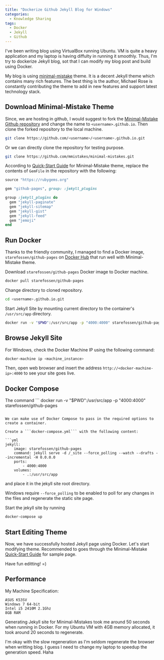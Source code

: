 ```yaml
---
title: "Dockerize Github Jekyll Blog for Windows"
categories:
  - Knowledge Sharing
tags:
  - Docker
  - Jekyll
  - Github
---
```


I've been writing blog using VirtualBox running Ubuntu. VM is quite a heavy application and my laptop is having diffulty in running it smoothly. Thus, I'm try to dockerize Jekyll blog, sot that I can modify my blog post and build using Docker.

My blog is using [minimal-mistake](https://mademistakes.com/work/minimal-mistakes-jekyll-theme/) theme. It is a decent Jekyll theme which contains many rich features. The best thing is the author, Michael Rose is constantly contributing the theme to add in new features and support latest technology stack.

## Download Minimal-Mistake Theme
Since, we are hosting in github, I would suggest to fork the [Minimal-Mistake Github repository](https://github.com/mmistakes/minimal-mistakes.git) and change the name to ```<username>.github.io```. Then clone the forked repository to the local machine.

```bash
git clone https://github.com/<username>/<username>.github.io.git
```

Or we can directly clone the repository for testing purpose.

```bash
git clone https://github.com/mmistakes/minimal-mistakes.git
```

According to 
[Quick-Start Guide](https://mmistakes.github.io/minimal-mistakes/docs/quick-start-guide/) for Minimal-Mistake theme, replace the contents of ```GemFile``` in the repository with the following:

```ruby
source "https://rubygems.org"

gem "github-pages", group: :jekyll_plugins

group :jekyll_plugins do
  gem "jekyll-paginate"
  gem "jekyll-sitemap"
  gem "jekyll-gist"
  gem "jekyll-feed"
  gem "jemoji"
end
```

## Run Docker

Thanks to the friendly community, I managed to find a Docker image, ```starefossen/github-pages``` on [Docker Hub](https://hub.docker.com/r/starefossen/github-pages/) that run well with Minimal-Mistake theme. 

Download ```starefossen/github-pages``` Docker image to Docker machine.

```bash
docker pull starefossen/github-pages
```

Change directory to cloned repository.

```bash
cd <username>.github.io.git
```

Start Jekyll Site by mounting current directory to the container's ```/usr/src/app``` directory.

```bash
docker run -v "$PWD":/usr/src/app -p "4000:4000" starefossen/github-pages
```

## Browse Jekyll Site

For Windows, check the Docker Machine IP using the following command:

```bash
docker-machine ip <machine_instance>
```

Then, open web browser and insert the address ```http://<docker-machine-ip>:4000``` to see your site goes live.


## Docker Compose

The command ``` 
docker run -v "$PWD":/usr/src/app -p "4000:4000" starefossen/github-pages
``` is quite a long command to remember

We can make use of Docker Compose to pass in the required options to create a container.

Create a ```docker-compose.yml``` with the following content:

```yml
jekyll:
    image: starefossen/github-pages
    command: jekyll serve -d /_site --force_polling --watch --drafts --incremental -H 0.0.0.0
    ports:
        - 4000:4000
    volumes:
        - .:/usr/src/app
```

and place it in the jekyll site root directory.

Windows require ```--force_polling``` to be enabled to poll for any changes in the files and regenerate the static site page.

Start the jekyll site by running

```bash
docker-compose up
```

## Start Editing Theme

Now, we have successfully hosted Jekyll page using Docker. Let's start modifying theme. Recommended to goes through the Minimal-Mistake [Quick-Start Guide](https://mmistakes.github.io/minimal-mistakes/docs/quick-start-guide/) for sample page.

Have fun editting! =)

## Performance

My Machine Specification:

```
ASUS K53SV
Windows 7 64-bit 
Intel i5 2410M 2.1Ghz
8GB RAM
```

Generating Jekyll site for Minimal-Mistakes took me around 50 seconds when running in Docker. For my Ubuntu VM with 4GB memory allocated, it took around 20 seconds to regenerate.

I'm okay with the slow regeneration as I'm seldom regenerate the browser when writting blog. I guess I need to change my laptop to speedup the generation speed. Haha